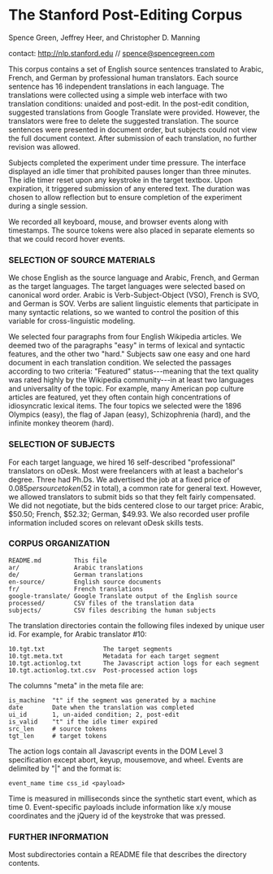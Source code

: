 The Stanford Post-Editing Corpus
================================

Spence Green, Jeffrey Heer, and Christopher D. Manning

contact: http://nlp.stanford.edu // spence@spencegreen.com


This corpus contains a set of English source sentences translated to Arabic, French, and German by professional human translators. Each source sentence has 16 independent translations in each language. The translations were collected using a simple web interface with two translation conditions: unaided and post-edit. In the post-edit condition, suggested translations from Google Translate were provided. However, the translators were free to delete the suggested translation. The source sentences were presented in document order, but
subjects could not view the full document context. After submission of each translation, no further revision was allowed.

Subjects completed the experiment under time pressure. The interface displayed an idle timer that prohibited pauses longer than three minutes. The idle timer reset upon any keystroke in the target textbox. Upon expiration, it triggered submission of any entered text. The duration was chosen to allow reflection but to ensure completion of the experiment during a single session.

We recorded all keyboard, mouse, and browser events along with timestamps. The source tokens were also placed in separate <span> elements so that we could record hover events.


### SELECTION OF SOURCE MATERIALS

We chose English as the source language and Arabic, French, and German as the target languages. The target languages were selected based on canonical word order. Arabic is Verb-Subject-Object (VSO), French is SVO, and German is SOV. Verbs are salient linguistic elements that participate in many syntactic relations, so we wanted to control the position of this variable for cross-linguistic modeling. 

We selected four paragraphs from four English Wikipedia articles. We deemed two of the paragraphs "easy" in terms of lexical and syntactic features, and the other two "hard." Subjects saw one easy and one hard document in each translation condition. We selected the passages according to two criteria: "Featured" status---meaning that the text quality was rated highly by the Wikipedia community---in at least two languages and universality of the topic. For example, many American pop culture articles are featured, yet they often contain high concentrations of idiosyncratic lexical items. The four topics we selected were the 1896 Olympics (easy), the flag of Japan (easy), Schizophrenia (hard), and the infinite monkey theorem (hard).


### SELECTION OF SUBJECTS

For each target language, we hired 16 self-described "professional" translators on oDesk. Most were freelancers with at least a bachelor's degree. Three had Ph.Ds. We advertised the job at a fixed price of $0.085 per source token ($52 in total), a common rate for general text. However, we allowed translators to submit bids so that they felt fairly compensated. We did not negotiate, but the bids centered close to our target price: Arabic, $50.50; French, $52.32; German, $49.93. We also recorded user profile information included scores on relevant oDesk skills tests.


### CORPUS ORGANIZATION

    README.md         This file
    ar/               Arabic translations
    de/               German translations
    en-source/        English source documents
    fr/               French translations
    google-translate/ Google Translate output of the English source
    processed/        CSV files of the translation data
    subjects/         CSV files describing the human subjects

The translation directories contain the following files indexed by unique user id. For example, for Arabic translator #10:

    10.tgt.txt                The target segments
    10.tgt.meta.txt           Metadata for each target segment
    10.tgt.actionlog.txt      The Javascript action logs for each segment
    10.tgt.actionlog.txt.csv  Post-processed action logs

The columns "meta" in the meta file are:

    is_machine  "t" if the segment was generated by a machine
    date        Date when the translation was completed
    ui_id       1, un-aided condition; 2, post-edit
    is_valid    "t" if the idle timer expired
    src_len     # source tokens
    tgt_len     # target tokens

The action logs contain all Javascript events in the DOM Level 3 specification except abort, keyup, mousemove, and wheel. Events are delimited by "|" and the format is:

    event_name time css_id <payload>

Time is measured in milliseconds since the synthetic start event, which as time 0. Event-specific payloads include information like x/y mouse coordinates and the jQuery id of the keystroke that was pressed.


### FURTHER INFORMATION

Most subdirectories contain a README file that describes the directory contents.
